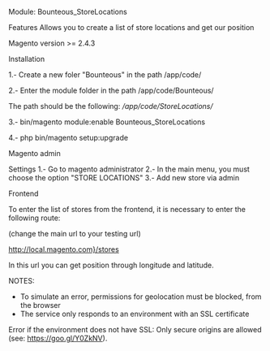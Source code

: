 Module: Bounteous_StoreLocations

Features
Allows you to create a list of store locations and get our position

Magento version >= 2.4.3

Installation

1.- Create a new foler "Bounteous" in the path /app/code/

2.- Enter the module folder in the path /app/code/Bounteous/

The path should be the following:
   */app/code/StoreLocations/*

3.- bin/magento module:enable Bounteous_StoreLocations

4.- php bin/magento setup:upgrade

Magento admin

Settings
1.- Go to magento administrator
2.- In the main menu, you must choose the option "STORE LOCATIONS"
3.- Add new store via admin


Frontend

To enter the list of stores from the frontend, it is necessary to enter the following route:

(change the main url to your testing url)

http://local.magento.com}/stores

In this url you can get position through longitude and latitude.

NOTES:
* To simulate an error, permissions for geolocation must be blocked, from the browser
* The service only responds to an environment with an SSL certificate

Error if the environment does not have SSL:
Only secure origins are allowed (see: https://goo.gl/Y0ZkNV).
